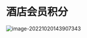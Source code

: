 # 酒店会员积分

![image-20221020143907343](https://cos.zjkmkj.com/media/2024/08/20/41e135c249e7a789db70a4538f027013-2.webp)